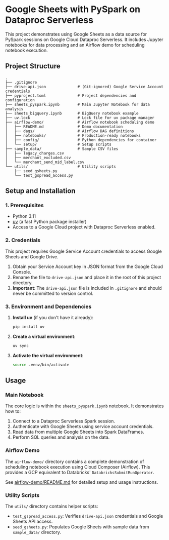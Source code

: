 # Google Sheets with PySpark on Dataproc Serverless

This project demonstrates using Google Sheets as a data source for PySpark sessions on Google Cloud Dataproc Serverless. It includes Jupyter notebooks for data processing and an Airflow demo for scheduling notebook execution.

## Project Structure

```
.
├── .gitignore
├── drive-api.json              # (Git-ignored) Google Service Account credentials
├── pyproject.toml              # Project dependencies and configuration
├── sheets_pyspark.ipynb        # Main Jupyter Notebook for data analysis
├── sheets_bigquery.ipynb       # BigQuery notebook example
├── uv.lock                     # Lock file for uv package manager
├── airflow-demo/               # Airflow notebook scheduling demo
│   ├── README.md               # Demo documentation
│   ├── dags/                   # Airflow DAG definitions
│   ├── notebooks/              # Production-ready notebooks
│   ├── config/                 # Python dependencies for container
│   └── setup/                  # Setup scripts
├── sample_data/                # Sample CSV files
│   ├── legacy_charges.csv
│   ├── merchant_excluded.csv
│   └── merchant_send_mid_label.csv
└── utils/                      # Utility scripts
    ├── seed_gsheets.py
    └── test_gspread_access.py
```

## Setup and Installation

### 1. Prerequisites

*   Python 3.11
*   [uv](https://github.com/astral-sh/uv) (a fast Python package installer)
*   Access to a Google Cloud project with Dataproc Serverless enabled.

### 2. Credentials

This project requires Google Service Account credentials to access Google Sheets and Google Drive.

1.  Obtain your Service Account key in JSON format from the Google Cloud Console.
2.  Rename the file to `drive-api.json` and place it in the root of this project directory.
3.  **Important**: The `drive-api.json` file is included in `.gitignore` and should never be committed to version control.

### 3. Environment and Dependencies

1.  **Install uv** (if you don't have it already):
    ```bash
    pip install uv
    ```

2.  **Create a virtual environment**:
    ```bash
    uv sync
    ```

3.  **Activate the virtual environment**:
    ```bash
    source .venv/bin/activate
    ```

## Usage

### Main Notebook

The core logic is within the `sheets_pyspark.ipynb` notebook. It demonstrates how to:
1.  Connect to a Dataproc Serverless Spark session.
2.  Authenticate with Google Sheets using service account credentials.
3.  Read data from multiple Google Sheets into Spark DataFrames.
4.  Perform SQL queries and analysis on the data.

### Airflow Demo

The `airflow-demo/` directory contains a complete demonstration of scheduling notebook execution using Cloud Composer (Airflow). This provides a GCP equivalent to Databricks' `DatabricksSubmitRunOperator`.

See [airflow-demo/README.md](airflow-demo/README.md) for detailed setup and usage instructions.

### Utility Scripts

The `utils/` directory contains helper scripts:

*   `test_gspread_access.py`: Verifies `drive-api.json` credentials and Google Sheets API access.
*   `seed_gsheets.py`: Populates Google Sheets with sample data from `sample_data/` directory.
